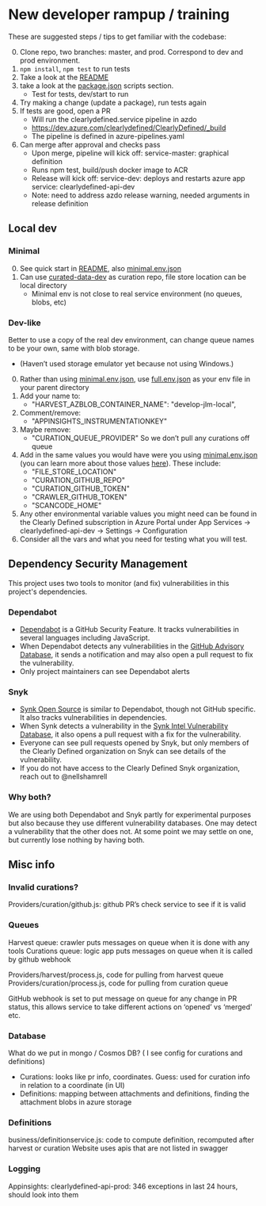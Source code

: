 # New developer rampup / training

These are suggested steps / tips to get familiar with the codebase:

0. Clone repo, two branches: master, and prod. Correspond to dev and prod environment.
1. `npm install`, `npm test` to run tests
2. Take a look at the [README](/README.md)
3. take a look at the [package.json](/package.json) scripts section.
   - Test for tests, dev/start to run
4. Try making a change (update a package), run tests again
5. If tests are good, open a PR
   - Will run the clearlydefined.service pipeline in azdo
   - https://dev.azure.com/clearlydefined/ClearlyDefined/_build
   - The pipeline is defined in azure-pipelines.yaml
6. Can merge after approval and checks pass
   - Upon merge, pipeline will kick off: service-master: graphical definition
   - Runs npm test, build/push docker image to ACR
   - Release will kick off: service-dev: deploys and restarts azure app service: clearlydefined-api-dev
   - Note: need to address azdo release warning, needed arguments in release definition

## Local dev

### Minimal

0. See quick start in [README](/README.md#quick-start), also [minimal.env.json](/minimal.env.json)
1. Can use [curated-data-dev](https://github.com/clearlydefined/curated-data-dev) as curation repo, file store location can be local directory
   - Minimal env is not close to real service environment (no queues, blobs, etc)

### Dev-like

Better to use a copy of the real dev environment, can change queue names to be your own, same with blob storage.

- (Haven’t used storage emulator yet because not using Windows.)

0. Rather than using [minimal.env.json](/minimal.env.json), use [full.env.json](/full.env.json) as your env file in your parent directory
1. Add your name to:
   - "HARVEST_AZBLOB_CONTAINER_NAME": "develop-jlm-local",
2. Comment/remove:
   - "APPINSIGHTS_INSTRUMENTATIONKEY"
3. Maybe remove:
   - "CURATION_QUEUE_PROVIDER"
     So we don’t pull any curations off queue
4. Add in the same values you would have were you using [minimal.env.json](/minimal.env.json) (you can learn more about those values [here](https://docs.clearlydefined.io/contributing-code)). These include:
   - "FILE_STORE_LOCATION"
   - "CURATION_GITHUB_REPO"
   - "CURATION_GITHUB_TOKEN"
   - "CRAWLER_GITHUB_TOKEN"
   - "SCANCODE_HOME"
5. Any other environmental variable values you might need can be found in the Clearly Defined subscription in Azure Portal under App Services -> clearlydefined-api-dev -> Settings -> Configuration
6. Consider all the vars and what you need for testing what you will test.

## Dependency Security Management

This project uses two tools to monitor (and fix) vulnerabilities in this project's dependencies.

### Dependabot

- [Dependabot](https://docs.github.com/en/free-pro-team@latest/github/managing-security-vulnerabilities/about-dependabot-security-updates) is a GitHub Security Feature. It tracks vulnerabilities in several languages including JavaScript.
- When Dependabot detects any vulnerabilities in the [GitHub Advisory Database](https://docs.github.com/en/free-pro-team@latest/github/managing-security-vulnerabilities/browsing-security-vulnerabilities-in-the-github-advisory-database), it sends a notification and may also open a pull request to fix the vulnerability.
- Only project maintainers can see Dependabot alerts

### Snyk

- [Synk Open Source](https://solutions.snyk.io/snyk-academy/open-source) is similar to Dependabot, though not GitHub specific. It also tracks vulnerabilities in dependencies.
- When Synk detects a vulnerability in the [Synk Intel Vulnerability Database](https://snyk.io/product/vulnerability-database/), it also opens a pull request with a fix for the vulnerability.
- Everyone can see pull requests opened by Snyk, but only members of the Clearly Defined organization on Snyk can see details of the vulnerability.
- If you do not have access to the Clearly Defined Snyk organization, reach out to @nellshamrell

### Why both?

We are using both Dependabot and Snyk partly for experimental purposes but also because they use different vulnerability databases. One may detect a vulnerability that the other does not. At some point we may settle on one, but currently lose nothing by having both.

## Misc info

### Invalid curations?

Providers/curation/github.js: github PR’s check service to see if it is valid

### Queues

Harvest queue: crawler puts messages on queue when it is done with any tools
Curations queue: logic app puts messages on queue when it is called by github webhook

Providers/harvest/process.js, code for pulling from harvest queue
Providers/curation/process.js, code for pulling from curation queue

GitHub webhook is set to put message on queue for any change in PR status, this allows service to take different actions on ‘opened’ vs ‘merged’ etc.

### Database

What do we put in mongo / Cosmos DB? ( I see config for curations and definitions)

- Curations: looks like pr info, coordinates. Guess: used for curation info in relation to a coordinate (in UI)
- Definitions: mapping between attachments and definitions, finding the attachment blobs in azure storage

### Definitions

business/definitionservice.js: code to compute definition, recomputed after harvest or curation
Website uses apis that are not listed in swagger

### Logging

Appinsights: clearlydefined-api-prod: 346 exceptions in last 24 hours, should look into them
